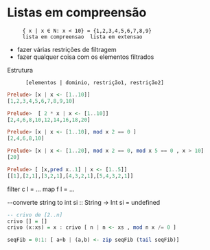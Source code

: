 # Listas em compreensão

         { x | x ∈ N: x < 10} = {1,2,3,4,5,6,7,8,9}
         lista em compreensao  lista em extensao

* fazer várias restrições de filtragem
* fazer qualquer coisa com os elementos filtrados

Estrutura
```
	  [elementos | dominio, restrição1, restrição2]
```

```Haskell
Prelude> [x | x <- [1..10]]
[1,2,3,4,5,6,7,8,9,10]
```

```Haskell
Prelude>  [ 2 * x | x <- [1..10]]
[2,4,6,8,10,12,14,16,18,20]
```


```Haskell
Prelude> [x | x <- [1..10], mod x 2 == 0 ]
[2,4,6,8,10]
```


```Haskell
Prelude> [x | x <- [1..20], mod x 2 == 0, mod x 5 == 0 , x > 10]
[20]
```


```Haskell
Prelude> [ [x,pred x..1] | x <- [1..5]]
[[1],[2,1],[3,2,1],[4,3,2,1],[5,4,3,2,1]]
```


filter c l = ...
map f l = ...

--converte string to int
si :: String -> Int
si = undefined


```Haskell
-- crivo de [2..n]
crivo [] = []
crivo (x:xs) = x : crivo [ n | n <- xs , mod n x /= 0 ]
```


```Haskell
seqFib = 0:1: [ a+b | (a,b) <- zip seqFib (tail seqFib)]

```